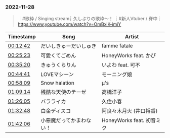 ### 2022-11-28
> ┊#歌枠 / Singing stream┊ 久しぶりの歌枠～！ ┊#新人Vtuber / 脊中┊
> https://www.youtube.com/watch?v=OmBxiK-imiY

| Timestamp | Song | Artist |
| --- | --- | --- |
| [00:12:42](https://www.youtube.com/watch?v=OmBxiK-imiY&t=762s) | だいしきゅーだいしゅき |  famme fatale |
| [00:25:23](https://www.youtube.com/watch?v=OmBxiK-imiY&t=1523s) | 可愛くてごめん |  HoneyWorks feat. かぴ |
| [00:35:20](https://www.youtube.com/watch?v=OmBxiK-imiY&t=2120s) | きゅうくらりん |  いよわ feat. 可不 |
| [00:44:41](https://www.youtube.com/watch?v=OmBxiK-imiY&t=2681s) | LOVEマシーン |  モーニング娘 |
| [00:58:09](https://www.youtube.com/watch?v=OmBxiK-imiY&t=3489s) | Snow halation |  μ's |
| [01:09:14](https://www.youtube.com/watch?v=OmBxiK-imiY&t=4154s) | 残酷な天使のテーゼ |  高橋洋子 |
| [01:26:05](https://www.youtube.com/watch?v=OmBxiK-imiY&t=5165s) | バラライカ |  久住小春 |
| [01:32:48](https://www.youtube.com/watch?v=OmBxiK-imiY&t=5568s) | 白金ディスコ |  阿良々木月火 (井口裕香) |
| [01:42:06](https://www.youtube.com/watch?v=OmBxiK-imiY&t=6126s) | 小悪魔だってかまわない！ | HoneyWorks feat. 初音ミク |
